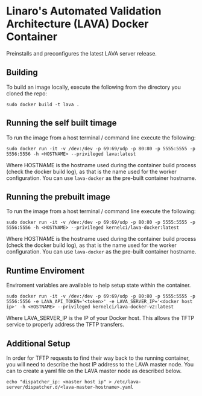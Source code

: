 # Linaro's Automated Validation Architecture (LAVA) Docker Container
Preinstalls and preconfigures the latest LAVA server release.

## Building
To build an image locally, execute the following from the directory you cloned the repo:

```
sudo docker build -t lava .
```

## Running the self built timage
To run the image from a host terminal / command line execute the following:

```
sudo docker run -it -v /dev:/dev -p 69:69/udp -p 80:80 -p 5555:5555 -p 5556:5556 -h <HOSTNAME> --privileged lava:latest
```
Where HOSTNAME is the hostname used during the container build process (check the docker build log), as that is the name used for the worker configuration. You can use `lava-docker` as the pre-built container hostname.

## Running the prebuilt image
To run the image from a host terminal / command line execute the following:

```
sudo docker run -it -v /dev:/dev -p 69:69/udp -p 80:80 -p 5555:5555 -p 5556:5556 -h <HOSTNAME> --privileged kernelci/lava-docker:latest
```
Where HOSTNAME is the hostname used during the container build process (check the docker build log), as that is the name used for the worker configuration. You can use `lava-docker` as the pre-built container hostname.

## Runtime Enviroment
Enviroment variables are available to help setup state within the container.

```
sudo docker run -it -v /dev:/dev -p 69:69/udp -p 80:80 -p 5555:5555 -p 5556:5556 -e LAVA_API_TOKEN='<token>' -e LAVA_SERVER_IP='<docker host ip>' -h <HOSTNAME> --privileged kernelci/lava-docker-v2:latest
```
Where LAVA_SERVER_IP is the IP of your Docker host. This allows the TFTP service to properly address the TFTP transfers.

## Additional Setup
In order for TFTP requests to find their way back to the running container, you will need to describe the host IP address to the LAVA master node. You can to create a yaml file on the LAVA master node as described below.

```
echo "dispatcher_ip: <master host ip" > /etc/lava-server/dispatcher.d/<lava-master-hostname>.yaml
```

